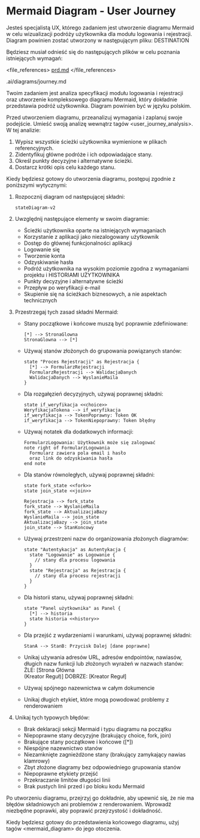 # Mermaid Diagram - User Journey

Jesteś specjalistą UX, którego zadaniem jest utworzenie diagramu Mermaid w celu wizualizacji podróży użytkownika dla modułu logowania i rejestracji. Diagram powinien zostać utworzony w następującym pliku: DESTINATION

Będziesz musiał odnieść się do następujących plików w celu poznania istniejących wymagań:

<file_references>
[prd.md](mdc:.ai/prd.md)
</file_references>

<destination>
.ai/diagrams/journey.md
</destination>

Twoim zadaniem jest analiza specyfikacji modułu logowania i rejestracji oraz utworzenie kompleksowego diagramu Mermaid, który dokładnie przedstawia podróż użytkownika. Diagram powinien być w języku polskim.

Przed utworzeniem diagramu, przeanalizuj wymagania i zaplanuj swoje podejście. Umieść swoją analizę wewnątrz tagów <user_journey_analysis>. W tej analizie:

1. Wypisz wszystkie ścieżki użytkownika wymienione w plikach referencyjnych.
2. Zidentyfikuj główne podróże i ich odpowiadające stany.
3. Określ punkty decyzyjne i alternatywne ścieżki.
4. Dostarcz krótki opis celu każdego stanu.

Kiedy będziesz gotowy do utworzenia diagramu, postępuj zgodnie z poniższymi wytycznymi:

1. Rozpocznij diagram od następującej składni:

   ```mermaid
   stateDiagram-v2
   ```

2. Uwzględnij następujące elementy w swoim diagramie:
   - Ścieżki użytkownika oparte na istniejących wymaganiach
   - Korzystanie z aplikacji jako niezalogowany użytkownik
   - Dostęp do głównej funkcjonalności aplikacji
   - Logowanie się
   - Tworzenie konta
   - Odzyskiwanie hasła
   - Podróż użytkownika na wysokim poziomie zgodna z wymaganiami projektu i HISTORIAMI UŻYTKOWNIKA
   - Punkty decyzyjne i alternatywne ścieżki
   - Przepływ po weryfikacji e-mail
   - Skupienie się na ścieżkach biznesowych, a nie aspektach technicznych

3. Przestrzegaj tych zasad składni Mermaid:
   - Stany początkowe i końcowe muszą być poprawnie zdefiniowane:
     ```
     [*] --> StronaGlowna
     StronaGlowna --> [*]
     ```
   - Używaj stanów złożonych do grupowania powiązanych stanów:
     ```
     state "Proces Rejestracji" as Rejestracja {
       [*] --> FormularzRejestracji
       FormularzRejestracji --> WalidacjaDanych
       WalidacjaDanych --> WyslanieMaila
     }
     ```
   - Dla rozgałęzień decyzyjnych, używaj poprawnej składni:
     ```
     state if_weryfikacja <<choice>>
     WeryfikacjaTokena --> if_weryfikacja
     if_weryfikacja --> TokenPoprawny: Token OK
     if_weryfikacja --> TokenNiepoprawny: Token błędny
     ```
   - Używaj notatek dla dodatkowych informacji:
     ```
     FormularzLogowania: Użytkownik może się zalogować
     note right of FormularzLogowania
       Formularz zawiera pola email i hasło
       oraz link do odzyskiwania hasła
     end note
     ```
   - Dla stanów równoległych, używaj poprawnej składni:

     ```
     state fork_state <<fork>>
     state join_state <<join>>

     Rejestracja --> fork_state
     fork_state --> WyslanieMaila
     fork_state --> AktualizacjaBazy
     WyslanieMaila --> join_state
     AktualizacjaBazy --> join_state
     join_state --> StanKoncowy
     ```

   - Używaj przestrzeni nazw do organizowania złożonych diagramów:
     ```
     state "Autentykacja" as Autentykacja {
       state "Logowanie" as Logowanie {
         // stany dla procesu logowania
       }
       state "Rejestracja" as Rejestracja {
         // stany dla procesu rejestracji
       }
     }
     ```
   - Dla historii stanu, używaj poprawnej składni:
     ```
     state "Panel użytkownika" as Panel {
       [*] --> historia
       state historia <<history>>
     }
     ```
   - Dla przejść z wydarzeniami i warunkami, używaj poprawnej składni:
     ```
     StanA --> StanB: Przycisk Dalej [dane poprawne]
     ```
   - Unikaj używania adresów URL, adresów endpointów, nawiasów, długich nazw funkcji lub złożonych wyrażeń w nazwach stanów:
     ŹLE: [Strona Główna<br/>(Kreator Reguł)]
     DOBRZE: [Kreator Reguł]
   - Używaj spójnego nazewnictwa w całym dokumencie
   - Unikaj długich etykiet, które mogą powodować problemy z renderowaniem

4. Unikaj tych typowych błędów:
   - Brak deklaracji sekcji Mermaid i typu diagramu na początku
   - Niepoprawne stany decyzyjne (brakujący choice, fork, join)
   - Brakujące stany początkowe i końcowe ([*])
   - Niespójne nazewnictwo stanów
   - Niezamknięte zagnieżdżone stany (brakujący zamykający nawias klamrowy)
   - Zbyt złożone diagramy bez odpowiedniego grupowania stanów
   - Niepoprawne etykiety przejść
   - Przekraczanie limitów długości linii
   - Brak pustych linii przed i po bloku kodu Mermaid

Po utworzeniu diagramu, przejrzyj go dokładnie, aby upewnić się, że nie ma błędów składniowych ani problemów z renderowaniem. Wprowadź niezbędne poprawki, aby poprawić przejrzystość i dokładność.

Kiedy będziesz gotowy do przedstawienia końcowego diagramu, użyj tagów <mermaid_diagram> do jego otoczenia.
